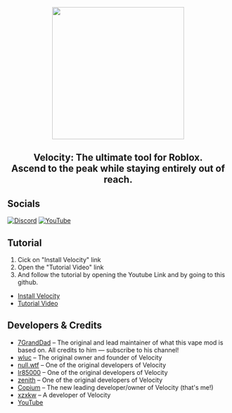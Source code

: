 <p align="center">
  <img src="https://i.imgur.com/rtV5lC8.png" width="300"/>
</p>
<h2 align="center">
  Velocity: The ultimate tool for Roblox.
  <br/>
  Ascend to the peak while staying entirely out of reach.
</h2>

## Socials
[![Discord](https://img.shields.io/badge/Discord-5865F2?style=for-the-badge&logo=discord&logoColor=white)](https://discord.gg/ZJVQavdk)
[![YouTube](https://img.shields.io/badge/YouTube-FF0000?style=for-the-badge&logo=youtube&logoColor=white)](https://www.youtube.com/@Copiumic)

## Tutorial
1. Cick on "Install Velocity" link
2. Open the "Tutorial Video" link
3. And follow the tutorial by opening the Youtube Link and by going to this github.

- [Install Velocity](https://github.com/Copiums/Copium) 
- [Tutorial Video](https://www.youtube.com/watch?v=lJ7Odd8cmSQ) 


## Developers & Credits

- [7GrandDad](https://github.com/7GrandDadPGN) – The original and lead maintainer of what this vape mod is based on. All credits to him — subscribe to his channel!
- [wluc](https://github.com/warprbx) – The original owner and founder of Velocity
- [null.wtf](https://github.com/null-wtf) – One of the original developers of Velocity
- [lr85000](https://github.com/kiurgjirkgk) – One of the original developers of Velocity
- [zenith](https://github.com/AtTheZenith) – One of the original developers of Velocity
- [Copium](https://github.com/Copiums) – The new leading developer/owner of Velocity (that's me!)
- [xzxkw](https://github.com/Sail100) – A developer of Velocity  
- [YouTube](https://www.youtube.com/@Copiumic)




